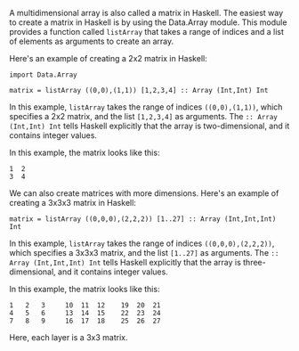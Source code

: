 A multidimensional array is also called a matrix in Haskell. The easiest way to create a matrix in Haskell is by using the Data.Array module. This module provides a function called `listArray` that takes a range of indices and a list of elements as arguments to create an array.

Here's an example of creating a 2x2 matrix in Haskell:

```
import Data.Array

matrix = listArray ((0,0),(1,1)) [1,2,3,4] :: Array (Int,Int) Int
```

In this example, `listArray` takes the range of indices `((0,0),(1,1))`, which specifies a 2x2 matrix, and the list `[1,2,3,4]` as arguments. The `:: Array (Int,Int) Int` tells Haskell explicitly that the array is two-dimensional, and it contains integer values.

In this example, the matrix looks like this:

```
1  2
3  4
```

We can also create matrices with more dimensions. Here's an example of creating a 3x3x3 matrix in Haskell:

```
matrix = listArray ((0,0,0),(2,2,2)) [1..27] :: Array (Int,Int,Int) Int
```

In this example, `listArray` takes the range of indices `((0,0,0),(2,2,2))`, which specifies a 3x3x3 matrix, and the list `[1..27]` as arguments. The `:: Array (Int,Int,Int) Int` tells Haskell explicitly that the array is three-dimensional, and it contains integer values.

In this example, the matrix looks like this:

```
1   2   3     10  11  12    19  20  21
4   5   6     13  14  15    22  23  24
7   8   9     16  17  18    25  26  27
``` 

Here, each layer is a 3x3 matrix.